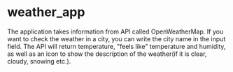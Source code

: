# weather_app

The application takes information from API called OpenWeatherMap. If you want to check the weather in a city, you can write the city name in the input field. The API will return temperature, "feels like" temperature and humidity, as well as an icon to show the description of the weather(if it is clear, cloudy, snowing etc.).
